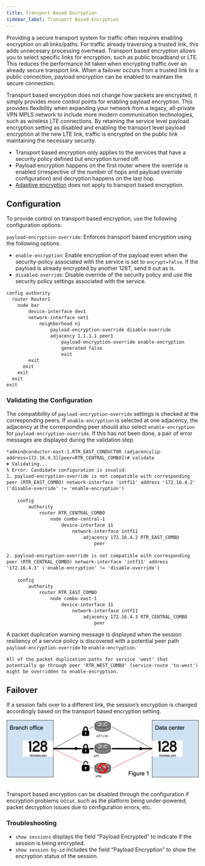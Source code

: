 ```yaml
---
title: Transport Based Encryption
sidebar_label: Transport Based Encryption
---
```


Providing a secure transport system for traffic often requires enabling encryption on all links/paths. For traffic already traversing a trusted link, this adds unnecesary processing overhead. Transport based encryption allows you to select specific links for encryption, such as public broadband or LTE. This reduces the performance hit taken when encrypting traffic over an already secure transport link. When a failover occurs from a trusted link to a public connection, payload encryption can be enabled to maintain the secure connection. 
 
Transport based encryption does not change how packets are encrypted, it simply provides more control points for enabling payload encryption. This provides flexibility when expanding your network from a legacy, all-private VPN MPLS network to include more modern communication technologies, such as wireless LTE connections. By retaining the service level payload encryption setting as disabled and enabling the transport level payload encryption at the new LTE link, traffic is encrypted on the public link maintaining the necessary security. 

- Transport based encryption only applies to the services that have a security policy defined but encryption turned off.
- Payload encryption happens on the first router where the override is enabled (irrespective of the number of hops and payload override configuration) and decryption happens on the last hop.
- [Adaptive encryption](sec_adaptive_encrypt.md) does not apply to transport based encryption.

## Configuration

To provide control on transport based encryption, use the following configuration options:

`payload-encryption-override`: Enforces transport based encryption using the following options.
- `enable-encryption`: Enable encryption of the payload even when the security-policy associated with the service is set to `encrypt=false`. If the payload is already encrypted by another 128T, send it out as is. 
- `disabled-override`: Disable override of the security policy and use the security policy settings associated with the service.

```
config authority
  router Router1
	node bar
	    device-interface dev1
		network-interface net1
			neighborhood n1
				payload-encryption-override disable-override
				adjacency 1.1.1.1 peer1
					payload-encryption-override enable-encryption
					generated false
					exit
        exit
      exit
    exit
  exit
exit
```

### Validating the Configuration

The compatibility of `payload-encryption-override` settings is checked at the corresponding peers. If `enable-encryption` is selected at one adjacency, the adjacency at the corresponding peer should also select `enable-encryption` for `payload-encryption-override`. If this has not been done, a pair of error messages are displayed during the validation step. 

```
*admin@conductor-east-1.RTR_EAST_CONDUCTOR (adjacency[ip-address=172.16.4.3][peer=RTR_CENTRAL_COMBO])# validate
✖ Validating...
% Error: Candidate configuration is invalid:
1. payload-encryption-override is not compatible with corresponding peer (RTR_EAST_COMBO) network-interface 'intf11' address '172.16.4.2' ('disable-override' != 'enable-encryption')

    config
        authority
            router RTR_CENTRAL_COMBO
                node combo-central-1
                    device-interface 11
                        network-interface intf11
                            adjacency 172.16.4.2 RTR_EAST_COMBO
                                peer

2. payload-encryption-override is not compatible with corresponding peer (RTR_CENTRAL_COMBO) network-interface 'intf11' address '172.16.4.3' ('enable-encryption' != 'disable-override')

    config
        authority
            router RTR_EAST_COMBO
                node combo-east-1
                    device-interface 11
                        network-interface intf11
                            adjacency 172.16.4.3 RTR_CENTRAL_COMBO
                                peer

```

A packet duplication warning message is displayed when the session resiliency of a service policy is discovered with a potential peer path `payload-encryption-override` to `enable-encryption`. 

```
All of the packet duplication paths for service 'west' that potentially go through peer 'RTR_WEST_COMBO' (service-route 'to-west') might be overridden to enable-encryption.
```

## Failover

If a session fails over to a different link, the session’s encryption is changed accordingly based on the transport based encryption setting.

![Transport Encryption](/img/config_transport_encryption.png)

Transport based encryption can be disabled through the configuration if encryption problems occur, such as the platform being under-powered, packet decryption issues due to configuration errors, etc.

### Troubleshooting

- `show sessions` displays the field “Payload Encrypted” to indicate if the session is being encrypted.
- `show session by-id` includes the field “Payload Encryption” to show the encryption status of the session.


